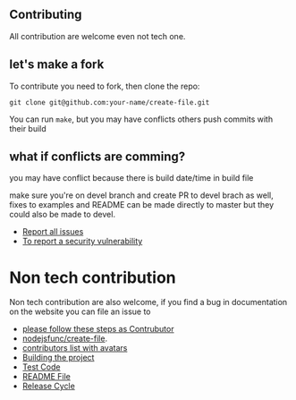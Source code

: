 ## Contributing

All contribution are welcome even not tech one.

## let's make a fork

To contribute you need to fork, then clone the repo:

```
git clone git@github.com:your-name/create-file.git
```
You can run `make`, but you may have conflicts others push commits with their build

## what if conflicts are comming?

you may have conflict because there is build date/time in build file

make sure you're on devel branch and create PR to devel brach as well,
fixes to examples and README can be made directly to master but they could also be made to devel.

+ [Report all issues](https://github.com/nodejsfunc/create-file/issues)
+ [To report a security vulnerability](https://tidelift.com/security)

# Non tech contribution

Non tech contribution are also welcome, if you find a bug in documentation on the website you can file an issue to

+ [please follow these steps as Contrubutor](.github/pull_request.md)
+ [nodejsfunc/create-file](https://github.com/nodejsfunc/create-file).
+ [contributors list with avatars](.github/contributor_list.md)
+ [Building the project](.github/test.md)
+ [Test Code](.github/test.md)
+ [README File](.github/readme.md)
+ [Release Cycle](.github/readme.md)
